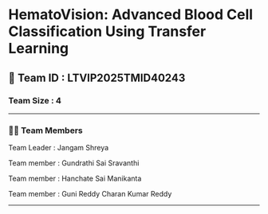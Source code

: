 # HematoVision: Advanced Blood Cell Classification Using Transfer Learning

## 🧠 Team ID : LTVIP2025TMID40243

### Team Size : 4
---
### 👨‍💻 Team Members
Team Leader : Jangam Shreya

Team member : Gundrathi Sai Sravanthi

Team member : Hanchate Sai Manikanta

Team member : Guni Reddy Charan Kumar Reddy

---